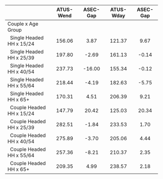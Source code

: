 
|                      |    ATUS-Wend |     ASEC-Gap |    ATUS-Wday |     ASEC-Gap |
| -------------------- | :----------: | :----------: | :----------: | :----------: |
| Couple x Age Group   |              |              |              |              |
| &nbsp;&nbsp;Single Headed HH x 15/24 |       156.06 |         3.87 |       121.37 |         9.67 |
| &nbsp;&nbsp;Single Headed HH x 25/39 |       197.80 |        -2.69 |       161.13 |        -0.14 |
| &nbsp;&nbsp;Single Headed HH x 40/54 |       237.73 |       -16.00 |       155.34 |        -0.12 |
| &nbsp;&nbsp;Single Headed HH x 55/64 |       218.44 |        -4.19 |       182.63 |        -5.75 |
| &nbsp;&nbsp;Single Headed HH x 65+ |       170.31 |         4.51 |       206.39 |         9.21 |
| &nbsp;&nbsp;Couple Headed HH x 15/24 |       147.79 |        20.42 |       125.03 |        20.34 |
| &nbsp;&nbsp;Couple Headed HH x 25/39 |       282.51 |        -1.84 |       233.53 |         1.70 |
| &nbsp;&nbsp;Couple Headed HH x 40/54 |       275.89 |        -3.70 |       205.06 |         4.44 |
| &nbsp;&nbsp;Couple Headed HH x 55/64 |       257.36 |        -8.21 |       210.37 |         2.35 |
| &nbsp;&nbsp;Couple Headed HH x 65+ |       209.35 |         4.99 |       238.57 |         2.18 |

